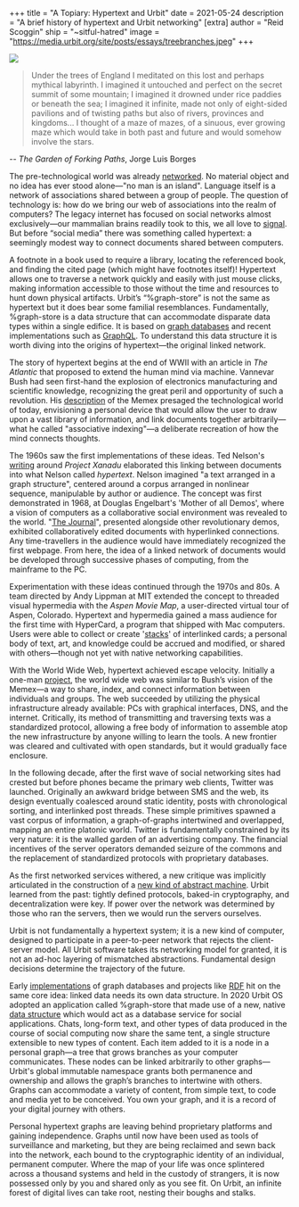 +++
title = "A Topiary: Hypertext and Urbit"
date = 2021-05-24
description = "A brief history of hypertext and Urbit networking"
[extra]
author = "Reid Scoggin"
ship = "~sitful-hatred"
image = "https://media.urbit.org/site/posts/essays/treebranches.jpeg"
+++

![](https://media.urbit.org/site/posts/essays/treebranches.jpeg)


> Under the trees of England I meditated on this lost and perhaps mythical labyrinth. I imagined it untouched and perfect on the secret summit of some mountain; I imagined it drowned under rice paddies or beneath the sea; I imagined it infinite, made not only of eight-sided pavilions and of twisting paths but also of rivers, provinces and kingdoms... I thought of a maze of mazes, of a sinuous, ever growing maze which would take in both past and future and would somehow involve the stars.


-- *The Garden of Forking Paths*, Jorge Luis Borges

                   
The pre-technological world was already [networked](https://en.wikipedia.org/wiki/Indra%27s_net). No material object and no idea has ever stood alone—"no man is an island". Language itself is a network of associations shared between a group of people. The question of technology is: how do we bring our web of associations into the realm of computers? The legacy internet has focused on social networks almost exclusively—our mammalian brains readily took to this, we all love to [signal](https://conversationswithtyler.com/episodes/robin-hanson/). But before “social media” there was something called hypertext: a seemingly modest way to connect documents shared between computers.

A footnote in a book used to require a library, locating the referenced book, and finding the cited page (which might have footnotes itself)! Hypertext allows one to traverse a network quickly and easily with just mouse clicks, making information accessible to those without the time and resources to hunt down physical artifacts. Urbit’s “%graph-store” is not the same as hypertext but it does bear some familial resemblances. Fundamentally, %graph-store is a data structure that can accommodate disparate data types within a single edifice. It is based on [graph databases](https://en.wikipedia.org/wiki/Graph_database) and recent implementations such as [GraphQL](https://graphql.org/). To understand this data structure it is worth diving into the origins of hypertext—the original linked network.

The story of hypertext begins at the end of WWII with an article in *The Atlantic* that proposed to extend the human mind via machine. Vannevar Bush had seen first-hand the explosion of electronics manufacturing and scientific knowledge, recognizing the great peril and opportunity of such a revolution. His [description](https://www.theatlantic.com/magazine/archive/1945/07/as-we-may-think/303881/) of the Memex presaged the technological world of today, envisioning a personal device that would allow the user to draw upon a vast library of information, and link documents together arbitrarily—what he called "associative indexing"—a deliberate recreation of how the mind connects thoughts.


The 1960s saw the first implementations of these ideas. Ted Nelson's [writing](https://archive.org/details/SelectedPapers1977/page/n15/mode/2up) around *Project Xanadu* elaborated this linking between documents into what Nelson called *hypertext*. Nelson imagined "a text arranged in a graph structure", centered around a corpus arranged in nonlinear sequence, manipulable by author or audience. The concept was first demonstrated in 1968, at Douglas Engelbart's 'Mother of all Demos', where a vision of computers as a collaborative social environment was revealed to the world. "[The Journal](https://www.dougengelbart.org/content/view/137/#7)", presented alongside other revolutionary demos, exhibited collaboratively edited documents with hyperlinked connections. Any time-travellers in the audience would have immediately recognized the first webpage. From here, the idea of a linked network of documents would be developed through successive phases of computing, from the mainframe to the PC.
 

Experimentation with these ideas continued through the 1970s and 80s. A team directed by Andy Lippman at MIT extended the concept to threaded visual hypermedia with the *Aspen Movie Map*, a user-directed virtual tour of Aspen, Colorado. Hypertext and hypermedia gained a mass audience for the first time with HyperCard, a program that shipped with Mac computers. Users were able to collect or create '[stacks](https://archive.org/details/hypercardstacks
)' of interlinked cards; a personal body of text, art, and knowledge could be accrued and modified, or shared with others—though not yet with native networking capabilities. 


With the World Wide Web, hypertext achieved escape velocity. Initially a one-man [project](http://info.cern.ch/hypertext/WWW/TheProject.html), the world wide web was similar to Bush’s vision of the Memex—a way to share, index, and connect information between individuals and groups. The web succeeded by utilizing the physical infrastructure already available: PCs with graphical interfaces, DNS, and the internet. Critically, its method of transmitting and traversing texts was a standardized protocol, allowing a free body of information to assemble atop the new infrastructure by anyone willing to learn the tools. A new frontier was cleared and cultivated with open standards, but it would gradually face enclosure.


In the following decade, after the first wave of social networking sites had crested but before phones became the primary web clients, Twitter was launched. Originally an awkward bridge between SMS and the web, its design eventually coalesced around static identity, posts with chronological sorting, and interlinked post threads. These simple primitives spawned a vast corpus of information, a graph-of-graphs intertwined and overlapped, mapping an entire platonic world. Twitter is fundamentally constrained by its very nature: it is the walled garden of an advertising company. The financial incentives of the server operators demanded seizure of the commons and the replacement of standardized protocols with proprietary databases.


As the first networked services withered, a new critique was implicitly articulated in the construction of a [new kind of abstract machine](https://moronlab.blogspot.com/2010/01/urbit-functional-programming-from.html). Urbit learned from the past: tightly defined protocols, baked-in cryptography, and decentralization were key. If power over the network was determined by those who ran the servers, then we would run the servers ourselves. 


Urbit is not fundamentally a hypertext system; it is a new kind of computer, designed to participate in a peer-to-peer network that rejects the client-server model. All Urbit software takes its networking model for granted, it is not an ad-hoc layering of mismatched abstractions. Fundamental design decisions determine the trajectory of the future.


Early [implementations](https://en.wikipedia.org/wiki/Neo4j) of graph databases and projects like [RDF](https://en.wikipedia.org/wiki/Resource_Description_Framework) hit on the same core idea: linked data needs its own data structure. In 2020 Urbit OS adopted an application called %graph-store that made use of a new, native [data structure](https://docs.google.com/document/d/1-Gwfg442kV3cdfG7NnWPEf2TMa3uLUTAKkZD70ALZkE/edit) which would act as a database service for social applications. Chats, long-form text, and other types of data produced in the course of social computing now share the same tent, a single structure extensible to new types of content. Each item added to it is a node in a personal graph—a tree that grows branches as your computer communicates. These nodes can be linked arbitrarily to other graphs—Urbit's global immutable namespace grants both permanence and ownership and allows the graph’s branches to intertwine with others. Graphs can accommodate a variety of content, from simple text, to code and media yet to be conceived. You own your graph, and it is a record of your digital journey with others.


Personal hypertext graphs are leaving behind proprietary platforms and gaining independence. Graphs until now have been used as tools of surveillance and marketing, but they are being reclaimed and sewn back into the network, each bound to the cryptographic identity of an individual, permanent computer. Where the map of your life was once splintered across a thousand systems and held in the custody of strangers, it is now possessed only by you and shared only as you see fit. On Urbit, an infinite forest of digital lives can take root, nesting their boughs and stalks.